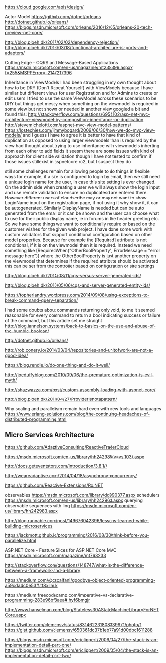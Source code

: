 

https://cloud.google.com/apis/design/

Actor Model
https://github.com/dotnet/orleans
http://dotnet.github.io/orleans/
https://blogs.msdn.microsoft.com/orleans/2016/12/05/orleans-20-tech-preview-net-core/

http://blog.ploeh.dk/2017/02/02/dependency-rejection/
http://blog.ploeh.dk/2016/03/18/functional-architecture-is-ports-and-adapters/

Cutting Edge - CQRS and Message-Based Applications
https://msdn.microsoft.com/en-us/magazine/mt238399.aspx?f=255&MSPPError=-2147217396

Inheritance in ViewModels
I had been struggling in my own thought about how to be DRY (Don't Repeat Yourself) with ViewModels
because I have similar but different views for user Registration and for Admins to create or edit users
I tried to use the same ViewModel across these scenarios to be DRY
but things get messy when something on the viewmodel is required in some view but not shown or needed in another view
googled a bit and found this:
http://stackoverflow.com/questions/6954102/asp-net-mvc-architecture-viewmodel-by-composition-inheritance-or-duplication
http://stevemichelotti.com/aspnet-mvc-view-model-patterns/
https://lostechies.com/jimmybogard/2009/06/30/how-we-do-mvc-view-models/
and I guess I have to agree it is better to have that kind of duplication as opposed to using larger viewmodels than is required by the view
had thought about trying to use inheritance with viewmodels inherting from each other to add fields
it seesm there are some issues with kind of approach for client side validation though I have not tested to confirm if those issues stillexist in 
aspnetcore rc2, but I suspect they do

still some challenges remain for allowing people to do things in flexible ways
for example, if a site is configured to login by email, then we still need a unique login name for the user, in case this site setting is ever changed.
On the admin side when creating a user we will always show the login input and use remote validation to ensure no duplicatesd are entered there.
However different users of cloudscribe may or may not want to show LoginName input on the registration page, if not using it why show it, it can be autogenerated.
Similarly DisplayName is needed but can be auto generated from the email or it can be shown and the user can choose what to use for their public display name, ie in forums in the header greeting etc.
So we have some things we want to conditionally require or based on the customer wishes for the given web project.
I have done some work with custom validators that support conditional configuration based on other model properties.
Because for example the [Required] attribute is not conditional, if it is on the viewmodel then it is required.
Instead we need something like [RequiredWhen("OtherBoolProperty", ErrorMessage = "error message here")]
where the OtherBoolProperty is just another property on the viewmodel that determines if the required attribute should be activated
this can be set from the controller based on configuration or site settings

http://blog.ploeh.dk/2014/08/11/cqs-versus-server-generated-ids/

http://blog.ploeh.dk/2016/05/06/cqs-and-server-generated-entity-ids/

https://topherlandry.wordpress.com/2014/09/08/using-exceptions-to-break-command-query-separation/

I had some doubts about commands returning only void, to me it seemed reasonable for every command to return a bool
indicating success or failure of the command, but this article set me straight
http://blog.iannelson.systems/back-to-basics-on-the-use-and-abuse-of-the-humble-boolean/

http://dotnet.github.io/orleans/

http://rob.conery.io/2014/03/04/repositories-and-unitofwork-are-not-a-good-idea/

https://blog.rendle.io/do-one-thing-and-do-it-well/

http://joeduffyblog.com/2010/09/06/the-premature-optimization-is-evil-myth/


http://shazwazza.com/post/custom-assembly-loading-with-aspnet-core/

http://blog.ploeh.dk/2011/04/27/Providerisnotapattern/

Why scaling and parallelism remain hard even with new tools and languages
https://www.erlang-solutions.com/blog/the-continuing-headaches-of-distributed-programming.html

## Micro Services Architecture

https://github.com/AdaptiveConsulting/ReactiveTraderCloud

https://msdn.microsoft.com/en-us/library/hh242985(v=vs.103).aspx

http://docs.geteventstore.com/introduction/3.8.1//

http://weareadaptive.com/2014/04/18/asynchrony-concurrency/

https://github.com/Reactive-Extensions/Rx.NET

observables https://msdn.microsoft.com/library/dd990377.aspx
schedulers https://msdn.microsoft.com/en-us/library/hh242963.aspx
querying observable sequences with linq
https://msdn.microsoft.com/en-us/library/hh242983.aspx

http://blog.runnable.com/post/149676042396/lessons-learned-while-building-microservices

https://jackmott.github.io/programming/2016/08/30/think-before-you-parallelize.html

ASP.NET Core - Feature Slices for ASP.NET Core MVC
https://msdn.microsoft.com/magazine/mt763233

http://stackoverflow.com/questions/148747/what-is-the-difference-between-a-framework-and-a-library

https://medium.com/@cscalfani/goodbye-object-oriented-programming-a59cda4c0e53#.tf8xilhuk

https://medium.freecodecamp.com/imperative-vs-declarative-programming-283e96bf8aea#.hyf6bmgjr

http://www.hanselman.com/blog/Stateless30AStateMachineLibraryForNETCore.aspx

https://twitter.com/clemensv/status/831462231808339971/photo/1
https://gist.github.com/clemensv/650361dc37b1eb77a91d00dbc1611288

https://blogs.msdn.microsoft.com/ericlippert/2009/04/27/the-stack-is-an-implementation-detail-part-one/
https://blogs.msdn.microsoft.com/ericlippert/2009/05/04/the-stack-is-an-implementation-detail-part-two/